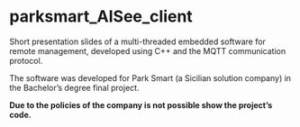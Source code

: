 # parksmart_AISee_client

Short presentation slides of a multi-threaded embedded software for remote management, developed using C++ and the MQTT communication protocol.

The software was developed for Park Smart (a Sicilian solution company) in the Bachelor’s degree final project.

**Due to the policies of the company is not possible show the project’s code.**
